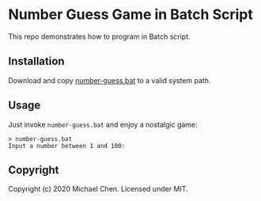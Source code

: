 # Number Guess Game in Batch Script

This repo demonstrates how to program in Batch script.

## Installation

Download and copy [number-guess.bat](/number-guess.bat) to a valid system path.

## Usage

Just invoke `number-guess.bat` and enjoy a nostalgic game:

```
> number-guess.bat
Input a number between 1 and 100:
```

## Copyright

Copyright (c) 2020 Michael Chen. Licensed under MIT.